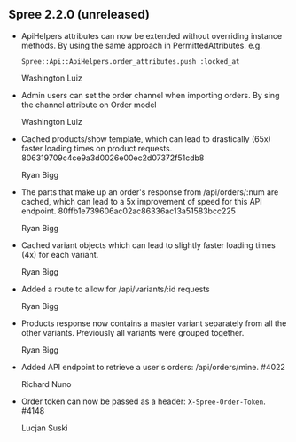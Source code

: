 ## Spree 2.2.0 (unreleased) ##

*   ApiHelpers attributes can now be extended without overriding instance
    methods. By using the same approach in PermittedAttributes. e.g.

        Spree::Api::ApiHelpers.order_attributes.push :locked_at
    
    Washington Luiz

*   Admin users can set the order channel when importing orders. By sing the
    channel attribute on Order model

    Washington Luiz

*   Cached products/show template, which can lead to drastically (65x) faster loading times on product requests. 806319709c4ce9a3d0026e00ec2d07372f51cdb8

    Ryan Bigg

*   The parts that make up an order's response from /api/orders/:num are cached, which can lead to a 5x improvement of speed for this API endpoint. 80ffb1e739606ac02ac86336ac13a51583bcc225

    Ryan Bigg

* Cached variant objects which can lead to slightly faster loading times (4x) for each variant.

    Ryan Bigg

* Added a route to allow for /api/variants/:id requests

    Ryan Bigg

* Products response now contains a master variant separately from all the other variants. Previously all variants were grouped together.

    Ryan Bigg

* Added API endpoint to retrieve a user's orders: /api/orders/mine. #4022

    Richard Nuno

* Order token can now be passed as a header: `X-Spree-Order-Token`. #4148

    Lucjan Suski